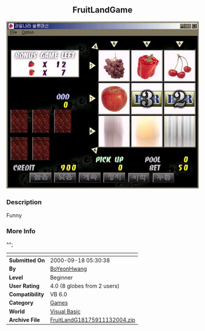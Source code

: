 ﻿<div align="center">

## FruitLandGame

<img src="PIC20041113049441477.jpg">
</div>

### Description

Funny
 
### More Info
 
^^;


<span>             |<span>
---                |---
**Submitted On**   |2000-09-18 05:30:38
**By**             |[BoYeonHwang](https://github.com/Planet-Source-Code/PSCIndex/blob/master/ByAuthor/boyeonhwang.md)
**Level**          |Beginner
**User Rating**    |4.0 (8 globes from 2 users)
**Compatibility**  |VB 6\.0
**Category**       |[Games](https://github.com/Planet-Source-Code/PSCIndex/blob/master/ByCategory/games__1-38.md)
**World**          |[Visual Basic](https://github.com/Planet-Source-Code/PSCIndex/blob/master/ByWorld/visual-basic.md)
**Archive File**   |[FruitLandG18175911132004\.zip](https://github.com/Planet-Source-Code/boyeonhwang-fruitlandgame__1-57216/archive/master.zip)








